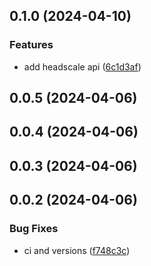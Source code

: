 ## 0.1.0 (2024-04-10)

### Features

- add headscale api ([6c1d3af](https://github.com/edwinhern/express-typescript-2024/commit/6c1d3af762f322235172679b377d32c08f1faf19))

## 0.0.5 (2024-04-06)

## 0.0.4 (2024-04-06)

## 0.0.3 (2024-04-06)

## 0.0.2 (2024-04-06)

### Bug Fixes

- ci and versions ([f748c3c](https://github.com/edwinhern/express-typescript-2024/commit/f748c3c24543674ae8755057ea95a744ce3a18e9))
